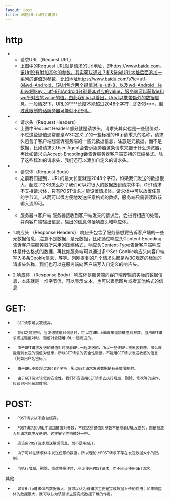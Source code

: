 ```yaml
---
layout: post
title: 问题(Http相关请求)
---
```

# http

* 
    * 请求URL（Request URL）
    * 上图中的Request URL就是请求的Url地址，即https://www.baidu.com，该Url没有附加其他的参数。其实可以通过？和&符向URL地址后面追加一系列的键值对参数，比如地址https://www.baidu.com/s?ie=utf-8&wd=Android，该Url包含两个键值对,ie=utf-8，以及wd=Android，ie和wd是key，utf-8和Android分别是其对应的value，服务端可以获取ie和wd所对应的value的值。由此我们可以看出，Url可以携带额外的数据信息。一般情况下，URL的****长度不能超过2048个字符，即2KB***，超过此限制的话服务器可能就不识别。
* 
    * 请求头（Request Headers）
    * 上图中Request Headers部分就是请求头，请求头其实也是一些键值对，不过这些键值通常都是W3C定义了的一些标准的Http请求头的名称，请求头包含了客户端想告诉服务端的一些元数据信息，注意是元数据，而不是数据，比如请求头User-Agent会告诉服务器这条请求来自于什么浏览器，再比如请求头Accept-Encoding会告诉服务器客户端支持的压缩格式。除了这些标准的请求头，我们还可以添加自定义的请求头。
* 
    * 请求体（Request Body）
    * 之前我们提到，URL的最大长度就是2048个字符，如果我们发送的数据很大，超过了2KB怎么办？我们可以将很大的数据放到请求体中，GET请求不支持请求体，只有POST请求才能设置请求体。请求体中可以放置任意的字节流，从而可以很方便地发送任意格式的数据，服务端只需要读取该输入流即可。
* 
    * 服务器->客户端
           服务器接收到客户端发来的请求后，会进行相应的处理，并向客户端输出信息，输出的信息包括响应头和响应体。

* 1.响应头 （Response Headers）
响应头包含了服务器想要告诉客户端的一些元数据信息，注意不是数据，是元数据，比如通过响应头Content-Encoding告诉客户端服务器所采用的压缩格式，响应头Content-Type告诉客户端响应体是什么格式的数据，再比如服务端可以通过多个Set-Cookie响应头向客户端写入多条Cookie信息，等等。刚刚提到的几个请求头都是W3C规定的标准的请求头名称，我们也可以在服务端向客户端写入自定义的响应头。

* 2.响应体 （Response Body）
响应体是服务端向客户端传输的实际的数据信息，本质就是一堆字节流，可以表示文本，也可以表示图片或者其他格式的信息

# GET:
* 		GET请求可以被缓存。
* 		我们之前提到，当发送键值对信息时，可以在URL上面直接追加键值对参数。当用GET请求发送键值对时，键值对会随着URL一起发送的。
* 		由于GET请求发送的键值对时随着URL一起发送的，所以一旦该URL被黑客截获，那么就能看到发送的键值对信息，所以GET请求的安全性很低，不能用GET请求发送敏感的信息（比如用户名密码）。
* 		由于URL不能超过2048个字符，所以GET请求发送数据是有长度限制的。
* 		由于GET请求较低的安全性，我们不应该用GET请求去执行增加、删除、修改等的操作，应该只用它获取数据。


# POST:
* 		POST请求从不会被缓存。
* 		POST请求的URL中追加键值对参数，不过这些键值对参数不是随着URL发送的，而是被放入到请求体中发送的，这样安全性稍微好一些。
* 		应该用POST请求发送敏感信息，而不是用GET。
* 		由于可以在请求体中发送任意的数据，所以理论上POST请求不存在发送数据大小的限。 制。
* 		当执行增减、删除、修改等操作时，应该使用POST请求，而不应该使用GET请求。

其他
* 		如果Http请求体的数据很大，就可以认为该请求主要是完成数据上传的作用；如果响应体的数据很大，就可以认为该请求主要完成数据下载的作用。
